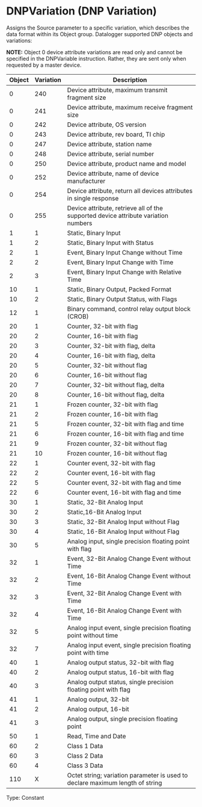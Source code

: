 # DNPVariation (DNP Variation)

Assigns the Source parameter to a specific variation, which describes the data format within its Object group. Datalogger supported DNP objects and variations:

**NOTE:** Object 0 device attribute variations are read only and cannot be specified in the DNPVariable instruction. Rather, they are sent only when requested by a master device.

| Object | Variation | Description                                                                        |
| ------ | --------- | ---------------------------------------------------------------------------------- |
| 0      | 240       | Device attribute, maximum transmit fragment size                                   |
| 0      | 241       | Device attribute, maximum receive fragment size                                    |
| 0      | 242       | Device attribute, OS version                                                       |
| 0      | 243       | Device attribute, rev board, TI chip                                               |
| 0      | 247       | Device attribute, station name                                                     |
| 0      | 248       | Device attribute, serial number                                                    |
| 0      | 250       | Device attribute, product name and model                                           |
| 0      | 252       | Device attribute, name of device manufacturer                                      |
| 0      | 254       | Device attribute, return all devices attributes in single response                 |
| 0      | 255       | Device attribute, retrieve all of the supported device attribute variation numbers |
| 1      | 1         | Static, Binary Input                                                               |
| 1      | 2         | Static, Binary Input with Status                                                   |
| 2      | 1         | Event, Binary Input Change without Time                                            |
| 2      | 2         | Event, Binary Input Change with Time                                               |
| 2      | 3         | Event, Binary Input Change with Relative Time                                      |
| 10     | 1         | Static, Binary Output, Packed Format                                               |
| 10     | 2         | Static, Binary Output Status, with Flags                                           |
| 12     | 1         | Binary command, control relay output block (CROB)                                  |
| 20     | 1         | Counter, 32-bit with flag                                                          |
| 20     | 2         | Counter, 16-bit with flag                                                          |
| 20     | 3         | Counter, 32-bit with flag, delta                                                   |
| 20     | 4         | Counter, 16-bit with flag, delta                                                   |
| 20     | 5         | Counter, 32-bit without flag                                                       |
| 20     | 6         | Counter, 16-bit without flag                                                       |
| 20     | 7         | Counter, 32-bit without flag, delta                                                |
| 20     | 8         | Counter, 16-bit without flag, delta                                                |
| 21     | 1         | Frozen counter, 32-bit with flag                                                   |
| 21     | 2         | Frozen counter, 16-bit with flag                                                   |
| 21     | 5         | Frozen counter, 32-bit with flag and time                                          |
| 21     | 6         | Frozen counter, 16-bit with flag and time                                          |
| 21     | 9         | Frozen counter, 32-bit without flag                                                |
| 21     | 10        | Frozen counter, 16-bit without flag                                                |
| 22     | 1         | Counter event, 32-bit with flag                                                    |
| 22     | 2         | Counter event, 16-bit with flag                                                    |
| 22     | 5         | Counter event, 32-bit with flag and time                                           |
| 22     | 6         | Counter event, 16-bit with flag and time                                           |
| 30     | 1         | Static, 32-Bit Analog Input                                                        |
| 30     | 2         | Static,16-Bit Analog Input                                                         |
| 30     | 3         | Static, 32-Bit Analog Input without Flag                                           |
| 30     | 4         | Static, 16-Bit Analog Input without Flag                                           |
| 30     | 5         | Analog input, single precision floating point with flag                            |
| 32     | 1         | Event, 32-Bit Analog Change Event without Time                                     |
| 32     | 2         | Event, 16-Bit Analog Change Event without Time                                     |
| 32     | 3         | Event, 32-Bit Analog Change Event with Time                                        |
| 32     | 4         | Event, 16-Bit Analog Change Event with Time                                        |
| 32     | 5         | Analog input event, single precision floating point without time                   |
| 32     | 7         | Analog input event, single precision floating point with time                      |
| 40     | 1         | Analog output status, 32-bit with flag                                             |
| 40     | 2         | Analog output status, 16-bit with flag                                             |
| 40     | 3         | Analog output status, single precision floating point with flag                    |
| 41     | 1         | Analog output, 32-bit                                                              |
| 41     | 2         | Analog output, 16-bit                                                              |
| 41     | 3         | Analog output, single precision floating point                                     |
| 50     | 1         | Read, Time and Date                                                                |
| 60     | 2         | Class 1 Data                                                                       |
| 60     | 3         | Class 2 Data                                                                       |
| 60     | 4         | Class 3 Data                                                                       |
| 110    | X         | Octet string; variation parameter is used to declare maximum length of string      |

Type: Constant
